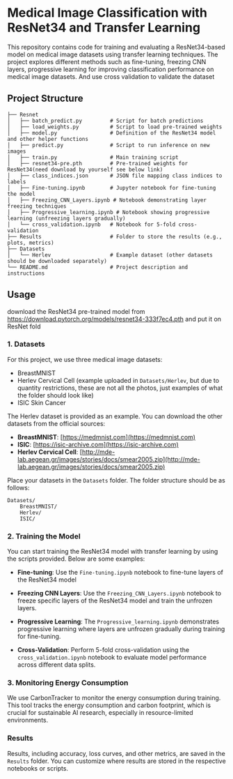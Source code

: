 
# Medical Image Classification with ResNet34 and Transfer Learning

This repository contains code for training and evaluating a ResNet34-based model on medical image datasets using transfer learning techniques. The project explores different methods such as fine-tuning, freezing CNN layers, progressive learning for improving classification performance on medical image datasets. And use cross validation to validate the dataset

## Project Structure

```
├── Resnet
│   ├── batch_predict.py         # Script for batch predictions
│   ├── load_weights.py          # Script to load pre-trained weights
│   ├── model.py                 # Definition of the ResNet34 model and other helper functions
│   ├── predict.py               # Script to run inference on new images
│   ├── train.py                 # Main training script
│   ├── resnet34-pre.pth         # Pre-trained weights for ResNet34(need download by yourself see below link)
│   ├── class_indices.json       # JSON file mapping class indices to labels
│   ├── Fine-tuning.ipynb        # Jupyter notebook for fine-tuning the model
│   ├── Freezing_CNN_Layers.ipynb # Notebook demonstrating layer freezing techniques
│   ├── Progressive_learning.ipynb # Notebook showing progressive learning (unfreezing layers gradually)
│   └── cross_validation.ipynb   # Notebook for 5-fold cross-validation
├── Results                      # Folder to store the results (e.g., plots, metrics)
├── Datasets
│   └── Herlev                   # Example dataset (other datasets should be downloaded separately)
└── README.md                    # Project description and instructions
```

## Usage

download the ResNet34 pre-trained model from    
https://download.pytorch.org/models/resnet34-333f7ec4.pth
and put it on ResNet fold

### 1. Datasets

For this project, we use three medical image datasets:
- BreastMNIST
- Herlev Cervical Cell (example uploaded in `Datasets/Herlev`, but due to quantity restrictions, these are not all the photos, just examples of what the folder should look like)
- ISIC Skin Cancer

The Herlev dataset is provided as an example. You can download the other datasets from the official sources:
- **BreastMNIST**: [https://medmnist.com](https://medmnist.com)
- **ISIC**: [https://isic-archive.com](https://isic-archive.com)
-  **Herlev Cervical Cell**: [http://mde-lab.aegean.gr/images/stories/docs/smear2005.zip](http://mde-lab.aegean.gr/images/stories/docs/smear2005.zip)


Place your datasets in the `Datasets` folder. The folder structure should be as follows:
```
Datasets/
    BreastMNIST/
    Herlev/
    ISIC/
```

### 2. Training the Model

You can start training the ResNet34 model with transfer learning by using the scripts provided. Below are some examples:

- **Fine-tuning**:
  Use the `Fine-tuning.ipynb` notebook to fine-tune layers of the ResNet34 model

- **Freezing CNN Layers**:
  Use the `Freezing_CNN_Layers.ipynb` notebook to freeze specific layers of the ResNet34 model and train the unfrozen layers.

- **Progressive Learning**:
  The `Progressive_learning.ipynb` demonstrates progressive learning where layers are unfrozen gradually during training for fine-tuning.

- **Cross-Validation**:
  Perform 5-fold cross-validation using the `cross_validation.ipynb` notebook to evaluate model performance across different data splits.

### 3. Monitoring Energy Consumption

We use CarbonTracker to monitor the energy consumption during training. This tool tracks the energy consumption and carbon footprint, which is crucial for sustainable AI research, especially in resource-limited environments.

### Results

Results, including accuracy, loss curves, and other metrics, are saved in the `Results` folder. You can customize where results are stored in the respective notebooks or scripts.
